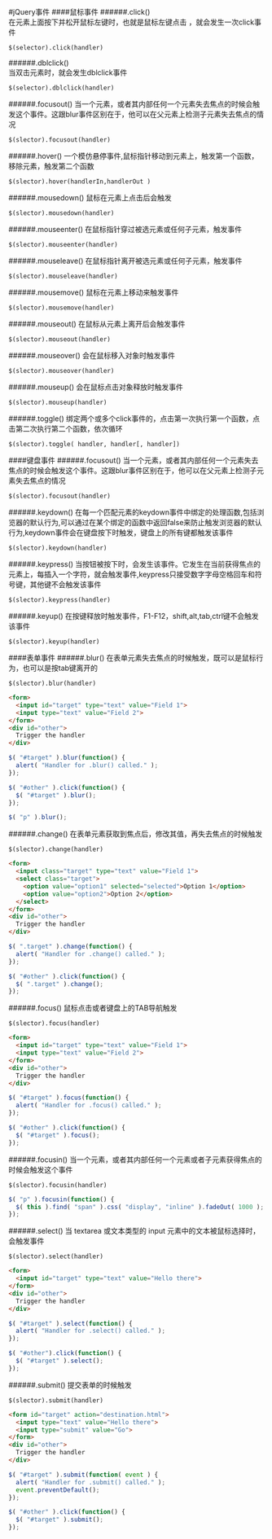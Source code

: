 #jQuery事件
####鼠标事件 
######.click()    
在元素上面按下并松开鼠标左键时，也就是鼠标左键点击 ，就会发生一次click事件  
```text
$(selector).click(handler)
```   
######.dblclick()    
当双击元素时，就会发生dblclick事件             
```text
$(selector).dblclick(handler)
```
######.focusout()
当一个元素，或者其内部任何一个元素失去焦点的时候会触发这个事件。这跟blur事件区别在于，他可以在父元素上检测子元素失去焦点的情况
```text
$(slector).focusout(handler)
```
######.hover()
一个模仿悬停事件,鼠标指针移动到元素上，触发第一个函数，移除元素，触发第二个函数         
```text
$(slector).hover(handlerIn,handlerOut )
```
######.mousedown()
鼠标在元素上点击后会触发
```text
$(slector).mousedown(handler)
```
######.mouseenter()
在鼠标指针穿过被选元素或任何子元素，触发事件
```text
$(slector).mouseenter(handler)
```
######.mouseleave()
在鼠标指针离开被选元素或任何子元素，触发事件
```text
$(slector).mouseleave(handler)
```
######.mousemove()
鼠标在元素上移动来触发事件
```text
$(slector).mousemove(handler)
```
######.mouseout()
在鼠标从元素上离开后会触发事件
```text
$(slector).mouseout(handler)
```
######.mouseover()
会在鼠标移入对象时触发事件
```text
$(slector).mouseover(handler)
```
######.mouseup()
会在鼠标点击对象释放时触发事件
```text
$(slector).mouseup(handler)
```
######.toggle()
绑定两个或多个click事件的，点击第一次执行第一个函数，点击第二次执行第二个函数，依次循环
```text
$(slector).toggle( handler, handler[, handler])
```
####键盘事件
######.focusout()
当一个元素，或者其内部任何一个元素失去焦点的时候会触发这个事件。这跟blur事件区别在于，他可以在父元素上检测子元素失去焦点的情况
```text
$(slector).focusout(handler)
```
######.keydown()
在每一个匹配元素的keydown事件中绑定的处理函数,包括浏览器的默认行为,可以通过在某个绑定的函数中返回false来防止触发浏览器的默认行为,keydown事件会在键盘按下时触发，键盘上的所有键都触发该事件        
```text
$(slector).keydown(handler)
```
######.keypress()
当按钮被按下时，会发生该事件。它发生在当前获得焦点的元素上，每插入一个字符，就会触发事件,keypress只接受数字字母空格回车和符号键，其他键不会触发该事件
```text
$(slector).keypress(handler)
```
######.keyup()
在按键释放时触发事件，F1-F12，shift,alt,tab,ctrl键不会触发该事件       
```text
$(slector).keyup(handler)
```
####表单事件
######.blur()
在表单元素失去焦点的时候触发，既可以是鼠标行为，也可以是按tab键离开的
```text
$(slector).blur(handler)
```
```html
<form>
  <input id="target" type="text" value="Field 1">
  <input type="text" value="Field 2">
</form>
<div id="other">
  Trigger the handler
</div>
```
```js
$( "#target" ).blur(function() {
  alert( "Handler for .blur() called." );
});
```
```js
$( "#other" ).click(function() {
  $( "#target" ).blur();
});
```
```js
$( "p" ).blur();
```
######.change()
在表单元素获取到焦点后，修改其值，再失去焦点的时候触发   
```text
$(slector).change(handler)
```
```html
<form>
  <input class="target" type="text" value="Field 1">
  <select class="target">
    <option value="option1" selected="selected">Option 1</option>
    <option value="option2">Option 2</option>
  </select>
</form>
<div id="other">
  Trigger the handler
</div>
```
```js
$( ".target" ).change(function() {
  alert( "Handler for .change() called." );
});
```
```js
$( "#other" ).click(function() {
  $( ".target" ).change();
});
```
######.focus()
鼠标点击或者键盘上的TAB导航触发
```text
$(slector).focus(handler)
```
```html
<form>
  <input id="target" type="text" value="Field 1">
  <input type="text" value="Field 2">
</form>
<div id="other">
  Trigger the handler
</div>
```
```js
$( "#target" ).focus(function() {
  alert( "Handler for .focus() called." );
});
```
```js
$( "#other" ).click(function() {
  $( "#target" ).focus();
});
```
######.focusin()
当一个元素，或者其内部任何一个元素或者子元素获得焦点的时候会触发这个事件
```text
$(slector).focusin(handler)
```
```js
$( "p" ).focusin(function() {
  $( this ).find( "span" ).css( "display", "inline" ).fadeOut( 1000 );
});
```
######.select()
当 textarea 或文本类型的 input 元素中的文本被鼠标选择时，会触发事件
```text
$(slector).select(handler)
```
```html
<form>
  <input id="target" type="text" value="Hello there">
</form>
<div id="other">
  Trigger the handler
</div>
```
```js
$( "#target" ).select(function() {
  alert( "Handler for .select() called." );
});
```
```js
$( "#other").click(function() {
  $( "#target" ).select();
});
```
######.submit()
提交表单的时候触发
```text
$(slector).submit(handler)
```
```html
<form id="target" action="destination.html">
  <input type="text" value="Hello there">
  <input type="submit" value="Go">
</form>
<div id="other">
  Trigger the handler
</div>
```
```js
$( "#target" ).submit(function( event ) {
  alert( "Handler for .submit() called." );
  event.preventDefault();
});
```
```js
$( "#other" ).click(function() {
  $( "#target" ).submit();
});
```


